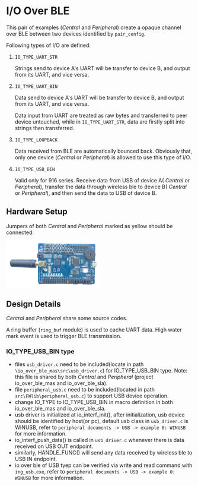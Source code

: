 # I/O Over BLE

This pair of examples (_Central_ and _Peripheral_) create a opaque channel over BLE between two
devices identified by `pair_config`.

Following types of I/O are defined:

1. `IO_TYPE_UART_STR`

    Strings send to device A's UART will be transfer to device B, and output from its UART, and vice versa.

1. `IO_TYPE_UART_BIN`

    Data send to device A's UART will be transfer to device B, and output from its UART, and vice versa.

    Data input from UART are treated as raw bytes and transferred to peer device untouched, while
    in `IO_TYPE_UART_STR`, data are firstly split into strings then transferred.

1. `IO_TYPE_LOOPBACK`

    Data received from BLE are automatically bounced back. Obviously that, only one device (_Central_
    or _Peripheral_) is allowed to use this type of I/O.

1. `IO_TYPE_USB_BIN`

    Valid only for 916 series. Receive data from USB of device A( _Central_ or _Peripheral_), transfer the data through 
    wireless ble to device B( _Central_ or _Peripheral_), and then send the data to USB of device B.

## Hardware Setup

Jumpers of both _Central_ and _Peripheral_ marked as yellow should be connected:

<img src="./img/hardware.png" width="50%">

## Design Details

_Central_ and _Peripheral_ share some source codes.

A ring buffer (`ring_buf` module) is used to cache UART data. High water mark event is used to trigger BLE
transmission.

### IO_TYPE_USB_BIN type

-   files `usb_driver.c` need to be included(locate in path `\io_over_ble_mas\src\usb_driver.c`) for IO_TYPE_USB_BIN type. Note: this file is shared by both
_Central_ and _Peripheral_ (project io_over_ble_mas and io_over_ble_sla).
-   file `peripheral_usb.c` need to be included(located in path `src\FWlib\peripheral_usb.c`) to support USB device operation.
-   change IO_TYPE to IO_TYPE_USB_BIN in macro definition in both io_over_ble_mas and io_over_ble_sla.
-   usb driver is initialized at io_interf_init(), after initialization, usb device should be identified by host(or pc), default usb class in `usb_driver.c` is WINUSB,
refer to `peripheral documents -> USB -> example 0: WINUSB` for more information.
-   io_interf_push_data() is called in `usb_driver.c` whenever there is data received on USB OUT endpoint.
-   similarly, HANDLE_FUNC() will send any data received by wireless ble to USB IN endpoint.
-   io over ble of USB tyep can be verified via write and read command with `ing_usb.exe`, refer to `peripheral documents -> USB -> example 0: WINUSB` for more information.

